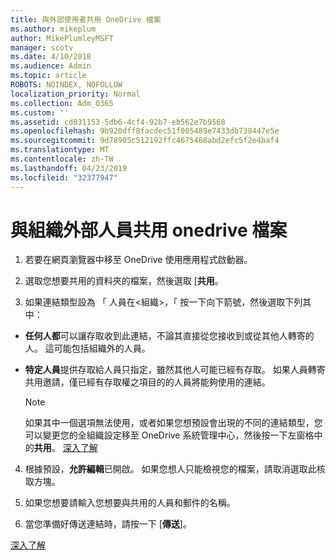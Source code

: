 ```yaml
---
title: 與外部使用者共用 OneDrive 檔案
ms.author: mikeplum
author: MikePlumleyMSFT
manager: scotv
ms.date: 4/10/2018
ms.audience: Admin
ms.topic: article
ROBOTS: NOINDEX, NOFOLLOW
localization_priority: Normal
ms.collection: Adm_O365
ms.custom: ''
ms.assetid: cd031153-5db6-4cf4-92b7-eb562e7b9568
ms.openlocfilehash: 9b920dff8facdec51f005489e7433db738447e5e
ms.sourcegitcommit: 9d78905c512192ffc4675468abd2efc5f2e4baf4
ms.translationtype: MT
ms.contentlocale: zh-TW
ms.lasthandoff: 04/23/2019
ms.locfileid: "32377947"
---
```

# <a name="share-files-in-onedrive-with-people-outside-your-organization"></a>與組織外部人員共用 onedrive 檔案

1. 若要在網頁瀏覽器中移至 OneDrive 使用應用程式啟動器。 
    
2. 選取您想要共用的資料夾的檔案，然後選取 [**共用**。 
    
3. 如果連結類型設為 「 人員在\<組織\>，「 按一下向下箭號，然後選取下列其中： 
    
  - **任何人都**可以讓存取收到此連結，不論其直接從您接收到或從其他人轉寄的人。 這可能包括組織外的人員。 
    
  - **特定人員**提供存取給人員只指定，雖然其他人可能已經有存取。 如果人員轉寄共用邀請，僅已經有存取權之項目的的人員將能夠使用的連結。 
    
    > [!NOTE]
    > 如果其中一個選項無法使用，或者如果您想預設會出現的不同的連結類型，您可以變更您的全組織設定移至 OneDrive 系統管理中心，然後按一下左窗格中的**共用**。 [深入了解](https://go.microsoft.com/fwlink/?linkid=871961)
  
4. 根據預設，**允許編輯**已開啟。 如果您想人只能檢視您的檔案，請取消選取此核取方塊。 
    
5. 如果您想要請輸入您想要與共用的人員和郵件的名稱。
    
6. 當您準備好傳送連結時，請按一下 [**傳送**]。 
    
[深入了解](https://go.microsoft.com/fwlink/?linkid=871861)
  

